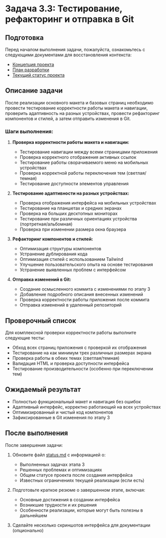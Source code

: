 # Задача 3.3: Тестирование, рефакторинг и отправка в Git

## Подготовка

Перед началом выполнения задачи, пожалуйста, ознакомьтесь с следующими документами для восстановления контекста:
- [Концепция проекта](../docs/bizlevel-concept.md)
- [План разработки](../docs/development-plan.md)
- [Текущий статус проекта](../docs/status.md)

## Описание задачи

После реализации основного макета и базовых страниц необходимо провести тестирование корректности работы макета и навигации, проверить адаптивность на разных устройствах, провести рефакторинг компонентов и стилей, а затем отправить изменения в Git.

### Шаги выполнения:

1. **Проверка корректности работы макета и навигации:**
   - Тестирование навигации между всеми страницами приложения
   - Проверка корректного отображения активных ссылок
   - Тестирование работы сворачиваемого меню на мобильных устройствах
   - Проверка корректной работы переключения тем (светлая/темная)
   - Тестирование доступности элементов управления

2. **Тестирование адаптивности на разных устройствах:**
   - Проверка отображения интерфейса на мобильных устройствах
   - Тестирование на планшетах и средних экранах
   - Проверка на больших десктопных мониторах
   - Тестирование при различных ориентациях устройства (портретная/альбомная)
   - Проверка при изменении размера окна браузера

3. **Рефакторинг компонентов и стилей:**
   - Оптимизация структуры компонентов
   - Устранение дублирования кода
   - Оптимизация стилей с использованием Tailwind
   - Улучшение пользовательского опыта на основе тестирования
   - Устранение выявленных проблем с интерфейсом

4. **Отправка изменений в Git:**
   - Создание осмысленного коммита с изменениями по этапу 3
   - Добавление подробного описания внесенных изменений
   - Проверка корректности работы приложения после коммита
   - Отправка изменений в удаленный репозиторий

## Проверочный список

Для комплексной проверки корректности работы выполните следующие тесты:
- Обход всех страниц приложения с проверкой их отображения
- Тестирование на как минимум трех различных размерах экрана
- Проверка работы в обеих темах (светлая/темная)
- Валидация HTML и проверка доступности интерфейса
- Тестирование производительности (особенно при переключении тем)

## Ожидаемый результат

- Полностью функциональный макет и навигация без ошибок
- Адаптивный интерфейс, корректно работающий на всех устройствах
- Оптимизированный и чистый код компонентов
- Зафиксированные в Git изменения по этапу 3

## После выполнения

После завершения задачи:
1. Обновите файл [status.md](../docs/status.md) с информацией о:
   - Выполненных задачах этапа 3
   - Решенных проблемах и оптимизациях
   - Общем статусе проекта после создания интерфейса
   - Известных ограничениях текущей реализации (если есть)

2. Подготовьте краткое резюме о завершенном этапе, включая:
   - Основные достижения в создании интерфейса
   - Возникшие трудности и их решения
   - Особенности реализации, которые могут быть полезны в дальнейшем

3. Сделайте несколько скриншотов интерфейса для документации (опционально) 